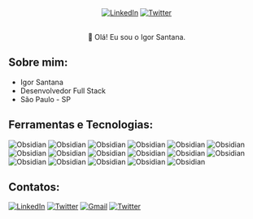 

<div align="center">
    <a href="https://www.linkedin.com/in/igor-santanaa/" target="_blank"><img src="https://img.shields.io/badge/linkedin-%23593d88.svg?style=for-the-badge&logo=linkedin&logoColor=white" alt="LinkedIn"></a>
    <a href="https://twitter.com/igorhkd" target="_blank"><img src="https://img.shields.io/badge/twitter-%23593d88.svg?style=for-the-badge&logo=twitter&logoColor=white" alt="Twitter"></a>
</div>
<br>
<p align="center">👋 Olá! Eu sou o Igor Santana.</p>

## Sobre mim:
- Igor Santana
- Desenvolvedor Full Stack
- São Paulo - SP

## Ferramentas e Tecnologias:

![Obsidian](https://img.shields.io/badge/javascript-%23363636.svg?style=for-the-badge&logo=javascript&logoColor=white)
![Obsidian](https://img.shields.io/badge/typescript-%23363636.svg?style=for-the-badge&logo=typescript&logoColor=white)
![Obsidian](https://img.shields.io/badge/react-%23363636.svg?style=for-the-badge&logo=react&logoColor=white)
![Obsidian](https://img.shields.io/badge/react_native-%23593d88.svg?style=for-the-badge&logo=react&logoColor=white)
![Obsidian](https://img.shields.io/badge/node_js-%23593d88.svg?style=for-the-badge&logo=node.js&logoColor=white)
![Obsidian](https://img.shields.io/badge/nest_js-%23593d88.svg?style=for-the-badge&logo=nestjs&logoColor=white)
![Obsidian](https://img.shields.io/badge/next-%23593d88.svg?style=for-the-badge&logo=next.js&logoColor=white)
![Obsidian](https://img.shields.io/badge/html5-%23593d88.svg?style=for-the-badge&logo=html5&logoColor=white)
![Obsidian](https://img.shields.io/badge/css3-%23593d88.svg?style=for-the-badge&logo=css3&logoColor=white)
![Obsidian](https://img.shields.io/badge/tailwind_cSS-%23363636.svg?style=for-the-badge&logo=tailwindcSS&logoColor=white)
![Obsidian](https://img.shields.io/badge/sass-%23593d88.svg?style=for-the-badge&logo=sass&logoColor=white)
![Obsidian](https://img.shields.io/badge/styled_components-%23593d88.svg?style=for-the-badge&logo=Styled-Components&logoColor=white)
![Obsidian](https://img.shields.io/badge/storybook-%23593d88.svg?style=for-the-badge&logo=storybook&logoColor=white)
![Obsidian](https://img.shields.io/badge/jest-%23363636.svg?style=for-the-badge&logo=jest&logoColor=white)
![Obsidian](https://img.shields.io/badge/git-%23593d88.svg?style=for-the-badge&logo=git&logoColor=white)
![Obsidian](https://img.shields.io/badge/postgres-%23593d88.svg?style=for-the-badge&logo=postgresql&logoColor=white)
![Obsidian](https://img.shields.io/badge/visual_studio_code-%23593d88.svg?style=for-the-badge&logo=visual-studio&logoColor=white)

## Contatos:

<a href="https://www.linkedin.com/in/igor-santanaa/" target="_blank"><img src="https://img.shields.io/badge/linkedin-%23593d88.svg?style=for-the-badge&logo=linkedin&logoColor=white" alt="LinkedIn"></a>
<a href="https://twitter.com/igorhkd" target="_blank"><img src="https://img.shields.io/badge/twitter-%23593d88.svg?style=for-the-badge&logo=twitter&logoColor=white" alt="Twitter"></a>
<a href="mailto:igor.santanahkd@gmail.com"><img src="https://img.shields.io/badge/gmail-%23593d88.svg?style=for-the-badge&logo=gmail&logoColor=white" alt="Gmail"></a>
<a href="#" target="_blank"><img src="https://img.shields.io/badge/discord-%23593d88.svg?style=for-the-badge&logo=discord&logoColor=white" alt="Twitter"></a>
